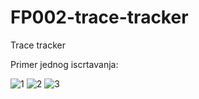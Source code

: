 # FP002-trace-tracker
Trace tracker

Primer jednog iscrtavanja: 

![1](https://user-images.githubusercontent.com/17988413/35580903-9fb21e24-05ea-11e8-9059-3879efc2c005.png)
![2](https://user-images.githubusercontent.com/17988413/35580904-9fdb6cc0-05ea-11e8-880b-cb357806d1ef.png)
![3](https://user-images.githubusercontent.com/17988413/35580905-a00e0b80-05ea-11e8-85b5-6401ba655bdd.png)
